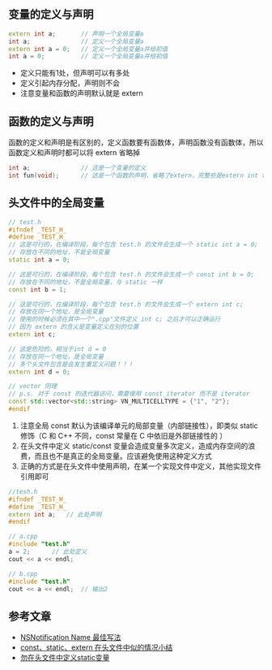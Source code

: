 ## 变量的定义与声明
```cpp
extern int a;       // 声明一个全局变量a
int a;              // 定义一个全局变量a
extern int a = 0;   // 定义一个全局变量a并给初值
int a = 0;          // 定义一个全局变量a并给初值
```

>
+ 定义只能有1处，但声明可以有多处
+ 定义引起内存分配，声明则不会
+ 注意变量和函数的声明默认就是 extern

## 函数的定义与声明
函数的定义和声明是有区别的，定义函数要有函数体，声明函数没有函数体，所以函数定义和声明时都可以将 extern 省略掉

```cpp
int a;              // 这是一个变量的定义
int fun(void);      // 这是一个函数的声明，省略了extern，完整些是extern int fun(void);
```

## 头文件中的全局变量

```cpp
// test.h
#ifndef _TEST_H_  
#define _TEST_H_  
// 这是可行的，在编译阶段，每个包含 test.h 的文件会生成一个 static int a = 0; 
// 存放在不同的地址，不是全局变量
static int a = 0;

// 这是可行的，在编译阶段，每个包含 test.h 的文件会生成一个 const int b = 0; 
// 存放在不同的地址，不是全局变量，与 static 一样
const int b = 1;

// 这是可行的，在编译阶段，每个包含 test.h 的文件会生成一个 extern int c; 
// 存放在同一个地址，是全局变量  
// 使用的时候必须在其中一个".cpp"文件定义 int c; 之后才可以正确运行
// 因为 extern 的含义是变量定义在别的位置
extern int c;

// 这是危险的，相当于int d = 0
// 存放在同一个地址，是全局变量  
// 多个头文件包含是会发生重定义问题！！！
extern int d = 0;

// vector 同理
// p.s. 对于 const 的迭代器访问，需要使用 const_iterator 而不是 iterator
const std::vector<std::string> VN_MULTICELLTYPE = {"1", "2"};
#endif
```

1. 注意全局 const 默认为该编译单元的局部变量（内部链接性），即类似 static 修饰（C 和 C++ 不同，const 常量在 C 中依旧是外部链接性的 ）
2. 在头文件中定义 static/const 变量会造成变量多次定义，造成内存空间的浪费，而且也不是真正的全局变量。应该避免使用这种定义方式
3. 正确的方式是在头文件中使用声明，在某一个实现文件中定义，其他实现文件引用即可

```cpp
//tesh.h
#ifndef _TEST_H_
#define _TEST_H_
extern int a;   // 此处声明
#endif

// a.cpp
#include "test.h"
a = 2;      // 此处定义
cout << a << endl;

// b.cpp
#include "test.h"
cout << a << endl;  // 输出2
```

## 参考文章
+ [NSNotification Name 最佳写法](https://www.cnblogs.com/chenyg32/p/5080301.html)
+ [const、static、extern 在头文件中似的情况小结](https://www.jianshu.com/p/b5ccc6036788)
+ [勿在头文件中定义static变量](https://blog.csdn.net/yockie/article/details/50768753)
